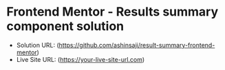 # Frontend Mentor - Results summary component solution

- Solution URL: (https://github.com/ashinsaji/result-summary-frontend-mentor)
- Live Site URL: (https://your-live-site-url.com)
